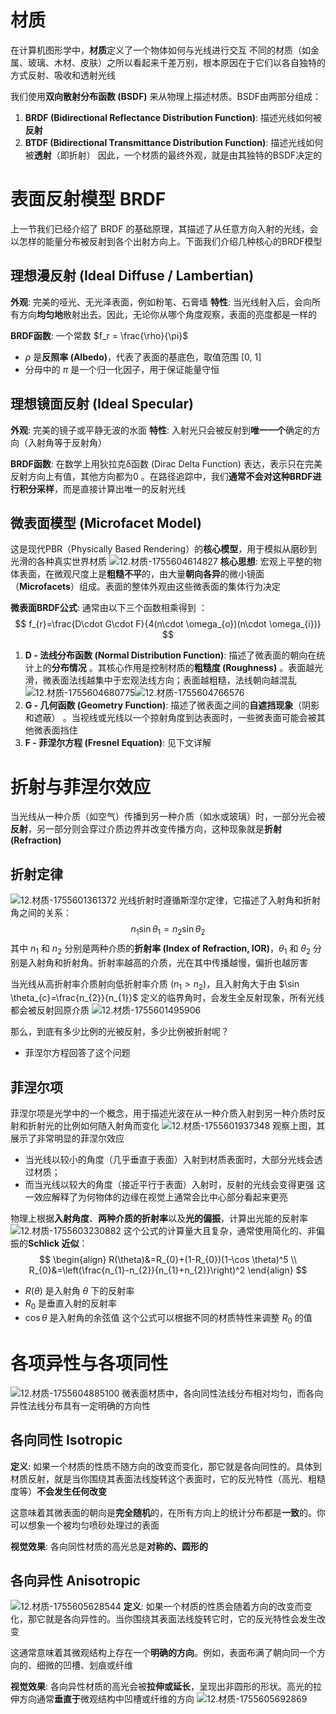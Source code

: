 # 材质
在计算机图形学中，**材质**定义了一个物体如何与光线进行交互
不同的材质（如金属、玻璃、木材、皮肤）之所以看起来千差万别，根本原因在于它们以各自独特的方式反射、吸收和透射光线

我们使用**双向散射分布函数 (BSDF)** 来从物理上描述材质。BSDF由两部分组成：
1. **BRDF (Bidirectional Reflectance Distribution Function)**: 描述光线如何被**反射**
2. **BTDF (Bidirectional Transmittance Distribution Function)**: 描述光线如何被**透射**（即折射）
因此，一个材质的最终外观，就是由其独特的BSDF决定的

# 表面反射模型 BRDF
上一节我们已经介绍了 BRDF 的基础原理，其描述了从任意方向入射的光线，会以怎样的能量分布被反射到各个出射方向上。下面我们介绍几种核心的BRDF模型
## 理想漫反射 (Ideal Diffuse / Lambertian)
**外观**: 完美的哑光、无光泽表面，例如粉笔、石膏墙 
**特性**: 当光线射入后，会向所有方向**均匀地**散射出去。因此，无论你从哪个角度观察，表面的亮度都是一样的

**BRDF函数**: 一个常数 $f_r = \frac{\rho}{\pi}$
-  $\rho$ 是**反照率 (Albedo)**，代表了表面的基底色，取值范围 \[0, 1\] 
- 分母中的 $\pi$ 是一个归一化因子，用于保证能量守恒

## 理想镜面反射 (Ideal Specular)
**外观**: 完美的镜子或平静无波的水面
**特性**: 入射光只会被反射到**唯一一个**确定的方向（入射角等于反射角）

**BRDF函数**: 在数学上用狄拉克δ函数 (Dirac Delta Function) 表达，表示只在完美反射方向上有值，其他方向都为0 。在路径追踪中，我们**通常不会对这种BRDF进行积分采样**，而是直接计算出唯一的反射光线

## 微表面模型 (Microfacet Model)
这是现代PBR（Physically Based Rendering）的**核心模型**，用于模拟从磨砂到光滑的各种真实世界材质
![12.材质-1755604614827](image/12.材质-1755604614827.png)
**核心思想**: 宏观上平整的物体表面，在微观尺度上是**粗糙不平**的，由大量**朝向各异**的微小镜面（**Microfacets**）组成。表面的整体外观由这些微表面的集体行为决定

**微表面BRDF公式**: 通常由以下三个函数相乘得到 ：
$$
f_{r}=\frac{D\cdot G\cdot F}{4(n\cdot \omega_{o})(n\cdot \omega_{i})}
$$
1. **D - 法线分布函数 (Normal Distribution Function)**: 描述了微表面的朝向在统计上的**分布情况** 。其核心作用是控制材质的**粗糙度 (Roughness)** 。表面越光滑，微表面法线越集中于宏观法线方向；表面越粗糙，法线朝向越混乱![12.材质-1755604680775](image/12.材质-1755604680775.png)![12.材质-1755604766576](image/12.材质-1755604766576.png)
2. **G - 几何函数 (Geometry Function)**: 描述了微表面之间的**自遮挡现象**（阴影和遮蔽） 。当视线或光线以一个掠射角度到达表面时，一些微表面可能会被其他微表面挡住
3. **F - 菲涅尔方程 (Fresnel Equation)**: 见下文详解

# 折射与菲涅尔效应
当光线从一种介质（如空气）传播到另一种介质（如水或玻璃）时，一部分光会被**反射**，另一部分则会穿过介质边界并改变传播方向，这种现象就是**折射 (Refraction)**
## 折射定律
![12.材质-1755601361372](image/12.材质-1755601361372.png)
光线折射时遵循斯涅尔定律，它描述了入射角和折射角之间的关系：
$$
n_{1}\sin \theta_{1}=n_{2}\sin \theta_{2}
$$
其中 $n_1$ 和 $n_2$ 分别是两种介质的**折射率 (Index of Refraction, IOR)**，$\theta_1$ 和 $\theta_2$ 分别是入射角和折射角。折射率越高的介质，光在其中传播越慢，偏折也越厉害

当光线从高折射率介质射向低折射率介质 $(n_1​>n_2​)$，且入射角大于由 $\sin \theta_{c}=\frac{n_{2}}{n_{1}}$ 定义的临界角时，会发生全反射现象，所有光线都会被反射回原介质
![12.材质-1755601495906](image/12.材质-1755601495906.png)

那么，到底有多少比例的光被反射，多少比例被折射呢？
- 菲涅尔方程回答了这个问题
## 菲涅尔项
菲涅尔项是光学中的一个概念，用于描述光波在从一种介质入射到另一种介质时反射和折射光的比例如何随入射角而变化
![12.材质-1755601937348](image/12.材质-1755601937348.png)
观察上图，其展示了非常明显的菲涅尔效应
- 当光线以较小的角度（几乎垂直于表面）入射到材质表面时，大部分光线会透过材质；
- 而当光线以较大的角度（接近平行于表面）入射时，反射的光线会变得更强
这一效应解释了为何物体的边缘在视觉上通常会比中心部分看起来更亮

物理上根据**入射角度**、**两种介质的折射率**以及**光的偏振**，计算出光能的反射率
![12.材质-1755603230882](image/12.材质-1755603230882.png)
这个公式的计算量大且复杂，通常使用简化的、非偏振的**Schlick 近似**：
$$
\begin{align}
R(\theta)&=R_{0}+(1-R_{0})(1-\cos \theta)^5 \\
R_{0}&=\left(\frac{n_{1}-n_{2}}{n_{1}+n_{2}}\right)^2
\end{align}
$$
- $R(\theta)$ 是入射角 $\theta$ 下的反射率
- $R_{0}$ 是垂直入射的反射率
- $\cos \theta$ 是入射角的余弦值
这个公式可以根据不同的材质特性来调整 $R_{0}$ 的值

# 各项异性与各项同性
![12.材质-1755604885100](image/12.材质-1755604885100.png) 微表面材质中，各向同性法线分布相对均匀，而各向异性法线分布具有一定明确的方向性
## 各向同性 Isotropic
**定义**: 如果一个材质的性质不随方向的改变而变化，那它就是各向同性的。具体到材质反射，就是当你围绕其表面法线旋转这个表面时，它的反光特性（高光、粗糙度等）**不会发生任何改变**

这意味着其微表面的朝向是**完全随机**的，在所有方向上的统计分布都是**一致**的。你可以想象一个被均匀喷砂处理过的表面

**视觉效果**: 各向同性材质的高光总是**对称的、圆形的**

## 各向异性 Anisotropic
![12.材质-1755605628544](image/12.材质-1755605628544.png)
**定义**: 如果一个材质的性质会随着方向的改变而变化，那它就是各向异性的。当你围绕其表面法线旋转它时，它的反光特性会发生改变

这通常意味着其微观结构上存在一个**明确的方向**。例如，表面布满了朝向同一个方向的、细微的凹槽、划痕或纤维

**视觉效果**: 各向异性材质的高光会被**拉伸或延长**，呈现出非圆形的形状。高光的拉伸方向通常**垂直于**微观结构中凹槽或纤维的方向
![12.材质-1755605692869](image/12.材质-1755605692869.png)
